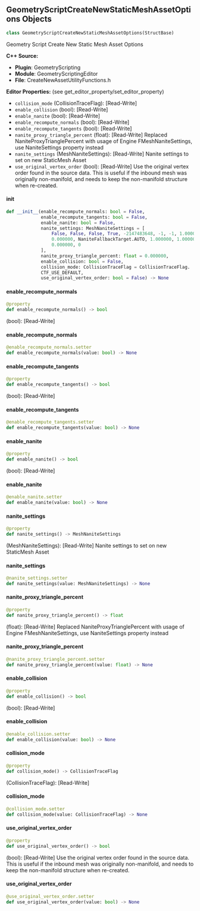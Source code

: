 ## GeometryScriptCreateNewStaticMeshAssetOptions Objects

```python
class GeometryScriptCreateNewStaticMeshAssetOptions(StructBase)
```

Geometry Script Create New Static Mesh Asset Options

**C++ Source:**

- **Plugin**: GeometryScripting
- **Module**: GeometryScriptingEditor
- **File**: CreateNewAssetUtilityFunctions.h

**Editor Properties:** (see get_editor_property/set_editor_property)

- ``collision_mode`` (CollisionTraceFlag):  [Read-Write]
- ``enable_collision`` (bool):  [Read-Write]
- ``enable_nanite`` (bool):  [Read-Write]
- ``enable_recompute_normals`` (bool):  [Read-Write]
- ``enable_recompute_tangents`` (bool):  [Read-Write]
- ``nanite_proxy_triangle_percent`` (float):  [Read-Write] Replaced NaniteProxyTrianglePercent with usage of Engine FMeshNaniteSettings, use NaniteSettings property instead
- ``nanite_settings`` (MeshNaniteSettings):  [Read-Write] Nanite settings to set on new StaticMesh Asset
- ``use_original_vertex_order`` (bool):  [Read-Write] Use the original vertex order found in the source data. This is useful if the inbound mesh was originally non-manifold, and needs to keep
  the non-manifold structure when re-created.

<a id="unreal.GeometryScriptCreateNewStaticMeshAssetOptions.__init__"></a>

#### __init__

```python
def __init__(enable_recompute_normals: bool = False,
             enable_recompute_tangents: bool = False,
             enable_nanite: bool = False,
             nanite_settings: MeshNaniteSettings = [
                 False, False, False, True, -2147483648, -1, -1, 1.000000,
                 0.000000, NaniteFallbackTarget.AUTO, 1.000000, 1.000000,
                 0.000000, 0
             ],
             nanite_proxy_triangle_percent: float = 0.000000,
             enable_collision: bool = False,
             collision_mode: CollisionTraceFlag = CollisionTraceFlag.
             CTF_USE_DEFAULT,
             use_original_vertex_order: bool = False) -> None
```

<a id="unreal.GeometryScriptCreateNewStaticMeshAssetOptions.enable_recompute_normals"></a>

#### enable_recompute_normals

```python
@property
def enable_recompute_normals() -> bool
```

(bool):  [Read-Write]

<a id="unreal.GeometryScriptCreateNewStaticMeshAssetOptions.enable_recompute_normals"></a>

#### enable_recompute_normals

```python
@enable_recompute_normals.setter
def enable_recompute_normals(value: bool) -> None
```

<a id="unreal.GeometryScriptCreateNewStaticMeshAssetOptions.enable_recompute_tangents"></a>

#### enable_recompute_tangents

```python
@property
def enable_recompute_tangents() -> bool
```

(bool):  [Read-Write]

<a id="unreal.GeometryScriptCreateNewStaticMeshAssetOptions.enable_recompute_tangents"></a>

#### enable_recompute_tangents

```python
@enable_recompute_tangents.setter
def enable_recompute_tangents(value: bool) -> None
```

<a id="unreal.GeometryScriptCreateNewStaticMeshAssetOptions.enable_nanite"></a>

#### enable_nanite

```python
@property
def enable_nanite() -> bool
```

(bool):  [Read-Write]

<a id="unreal.GeometryScriptCreateNewStaticMeshAssetOptions.enable_nanite"></a>

#### enable_nanite

```python
@enable_nanite.setter
def enable_nanite(value: bool) -> None
```

<a id="unreal.GeometryScriptCreateNewStaticMeshAssetOptions.nanite_settings"></a>

#### nanite_settings

```python
@property
def nanite_settings() -> MeshNaniteSettings
```

(MeshNaniteSettings):  [Read-Write] Nanite settings to set on new StaticMesh Asset

<a id="unreal.GeometryScriptCreateNewStaticMeshAssetOptions.nanite_settings"></a>

#### nanite_settings

```python
@nanite_settings.setter
def nanite_settings(value: MeshNaniteSettings) -> None
```

<a id="unreal.GeometryScriptCreateNewStaticMeshAssetOptions.nanite_proxy_triangle_percent"></a>

#### nanite_proxy_triangle_percent

```python
@property
def nanite_proxy_triangle_percent() -> float
```

(float):  [Read-Write] Replaced NaniteProxyTrianglePercent with usage of Engine FMeshNaniteSettings, use NaniteSettings property instead

<a id="unreal.GeometryScriptCreateNewStaticMeshAssetOptions.nanite_proxy_triangle_percent"></a>

#### nanite_proxy_triangle_percent

```python
@nanite_proxy_triangle_percent.setter
def nanite_proxy_triangle_percent(value: float) -> None
```

<a id="unreal.GeometryScriptCreateNewStaticMeshAssetOptions.enable_collision"></a>

#### enable_collision

```python
@property
def enable_collision() -> bool
```

(bool):  [Read-Write]

<a id="unreal.GeometryScriptCreateNewStaticMeshAssetOptions.enable_collision"></a>

#### enable_collision

```python
@enable_collision.setter
def enable_collision(value: bool) -> None
```

<a id="unreal.GeometryScriptCreateNewStaticMeshAssetOptions.collision_mode"></a>

#### collision_mode

```python
@property
def collision_mode() -> CollisionTraceFlag
```

(CollisionTraceFlag):  [Read-Write]

<a id="unreal.GeometryScriptCreateNewStaticMeshAssetOptions.collision_mode"></a>

#### collision_mode

```python
@collision_mode.setter
def collision_mode(value: CollisionTraceFlag) -> None
```

<a id="unreal.GeometryScriptCreateNewStaticMeshAssetOptions.use_original_vertex_order"></a>

#### use_original_vertex_order

```python
@property
def use_original_vertex_order() -> bool
```

(bool):  [Read-Write] Use the original vertex order found in the source data. This is useful if the inbound mesh was originally non-manifold, and needs to keep
the non-manifold structure when re-created.

<a id="unreal.GeometryScriptCreateNewStaticMeshAssetOptions.use_original_vertex_order"></a>

#### use_original_vertex_order

```python
@use_original_vertex_order.setter
def use_original_vertex_order(value: bool) -> None
```

<a id="unreal.GeometryScriptCreateNewSkeletalMeshAssetOptions"></a>